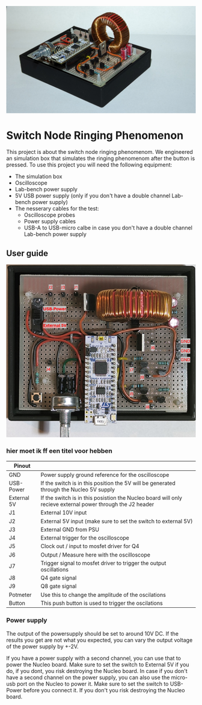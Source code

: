 ![alt text](https://github.com/S1146468/Project-Buck-Converter/blob/master/Product_Front_view.jpg "")

# Switch Node Ringing Phenomenon

This project is about the switch node ringing phenomenom. We engineered an simulation box that simulates the ringing phenomenom after the button is pressed. 
To use this project you will need the following equipment:
* The simulation box
* Oscilloscope
* Lab-bench power supply
* 5V USB power supply (only if you don't have a double channel Lab-bench power supply)
* The nesserary cables for the test:
    * Oscilloscope probes
    * Power supply cables
    * USB-A to USB-micro calbe in case you don't have a double channel Lab-bench power supply


## User guide

![alt text](https://github.com/S1146468/Project-Buck-Converter/blob/master/Product_Top_view.png "")

### hier moet ik ff een titel voor hebben
| Pinout            |               |
| ----------------- | ------------- | 
| GND	            | Power supply ground reference for the oscilloscope    |
| USB-Power	        | If the switch is in this position the 5V will be generated through the Nucleo 5V supply     |
| External 5V	    | If the switch is in this posistion the Nucleo board will only recieve external power through the J2 header     |
| J1                | External 10V input    |
| J2                | External 5V input (make sure to set the switch to external 5V)     |
| J3                | External GND from PSU     |
| J4                | External trigger for the oscilloscope     |
| J5                | Clock out / input to mosfet driver for Q4     |
| J6                | Output / Measure here with the oscilloscope     |
| J7                | Trigger signal to mosfet driver to trigger the output oscillations     |     
| J8                | Q4 gate signal     |
| J9                | Q8 gate signal     |
| Potmeter          | Use this to change the amplitude of the oscilations     |
| Button            | This push button is used to trigger the oscilations     |


### Power supply
The output of the powersupply should be set to around 10V DC. If the results you get are not what you expected, you can vary the output voltage of the power supply by +-2V.

If you have a power supply with a second channel, you can use that to power the Nucleo board. Make sure to set the switch to External 5V if you do, if you dont, you risk destroying the Nucleo board.
In case if you don't have a second channel on the power supply, you can also use the micro-usb port on the Nucleo to power it. Make sure to set the switch to USB-Power before you connect it. If you don't you risk destroying the Nucleo board.

